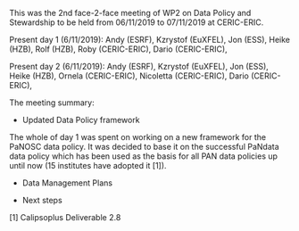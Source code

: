 This was the 2nd face-2-face meeting of WP2 on Data Policy and Stewardship to be held from 06/11/2019 to 07/11/2019 at CERIC-ERIC.

Present day 1 (6/11/2019): Andy (ESRF), Kzrystof (EuXFEL), Jon (ESS), Heike (HZB), Rolf (HZB), Roby (CERIC-ERIC), Dario (CERIC-ERIC), 

Present day 2 (6/11/2019): Andy (ESRF), Kzrystof (EuXFEL), Jon (ESS), Heike (HZB), Ornela (CERIC-ERIC), Nicoletta (CERIC-ERIC), Dario (CERIC-ERIC),

The meeting summary:

* Updated Data Policy framework

The whole of day 1 was spent on working on a new framework for the PaNOSC data policy. It was decided to base it on the successful PaNdata data policy which has been used as the basis for all PAN data policies up until now (15 institutes have adopted it [1]). 

* Data Management Plans

* Next steps

[1] Calipsoplus Deliverable 2.8 